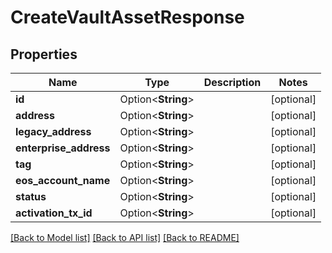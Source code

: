 # CreateVaultAssetResponse

## Properties

Name | Type | Description | Notes
------------ | ------------- | ------------- | -------------
**id** | Option<**String**> |  | [optional]
**address** | Option<**String**> |  | [optional]
**legacy_address** | Option<**String**> |  | [optional]
**enterprise_address** | Option<**String**> |  | [optional]
**tag** | Option<**String**> |  | [optional]
**eos_account_name** | Option<**String**> |  | [optional]
**status** | Option<**String**> |  | [optional]
**activation_tx_id** | Option<**String**> |  | [optional]

[[Back to Model list]](../README.md#documentation-for-models) [[Back to API list]](../README.md#documentation-for-api-endpoints) [[Back to README]](../README.md)


